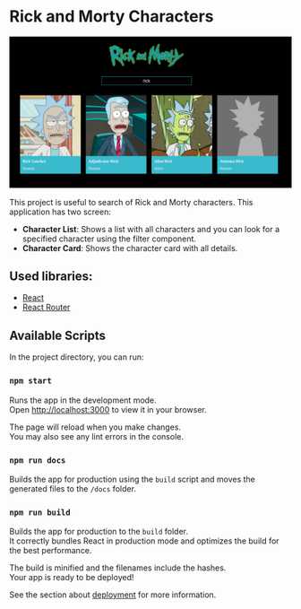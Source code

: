# Rick and Morty Characters

![Screenshot](./src/images/screenshot.png)

This project is useful to search of Rick and Morty characters.
This application has two screen:

- **Character List**: Shows a list with all characters and you can look for a specified character using the filter component.
- **Character Card**: Shows the character card with all details.

## Used libraries:

- [React](https://es.reactjs.org/)
- [React Router](https://reactrouter.com/)

## Available Scripts

In the project directory, you can run:

### `npm start`

Runs the app in the development mode.\
Open [http://localhost:3000](http://localhost:3000) to view it in your browser.

The page will reload when you make changes.\
You may also see any lint errors in the console.

### `npm run docs`

Builds the app for production using the `build` script and moves the generated files to the `/docs` folder.

### `npm run build`

Builds the app for production to the `build` folder.\
It correctly bundles React in production mode and optimizes the build for the best performance.

The build is minified and the filenames include the hashes.\
Your app is ready to be deployed!

See the section about [deployment](https://facebook.github.io/create-react-app/docs/deployment) for more information.
